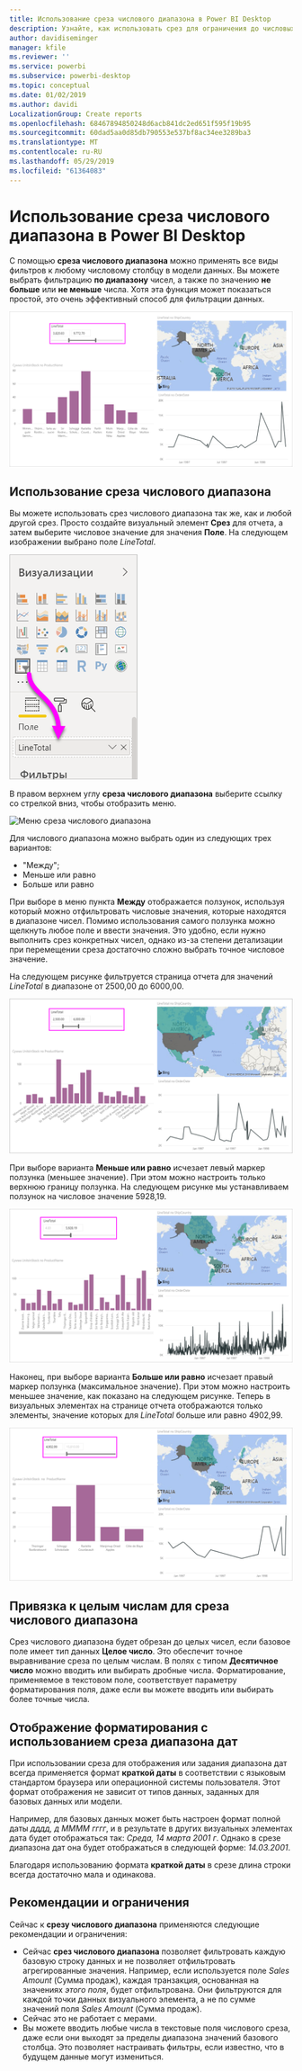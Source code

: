 ```yaml
---
title: Использование среза числового диапазона в Power BI Desktop
description: Узнайте, как использовать срез для ограничения до числовых диапазонов в Power BI Desktop.
author: davidiseminger
manager: kfile
ms.reviewer: ''
ms.service: powerbi
ms.subservice: powerbi-desktop
ms.topic: conceptual
ms.date: 01/02/2019
ms.author: davidi
LocalizationGroup: Create reports
ms.openlocfilehash: 68467894850248d6acb841dc2ed651f595f19b95
ms.sourcegitcommit: 60dad5aa0d85db790553e537bf8ac34ee3289ba3
ms.translationtype: MT
ms.contentlocale: ru-RU
ms.lasthandoff: 05/29/2019
ms.locfileid: "61364083"
---
```

# <a name="use-the-numeric-range-slicer-in-power-bi-desktop"></a>Использование среза числового диапазона в Power BI Desktop
С помощью **среза числового диапазона** можно применять все виды фильтров к любому числовому столбцу в модели данных. Вы можете выбрать фильтрацию **по диапазону** чисел, а также по значению **не больше** или **не меньше** числа. Хотя эта функция может показаться простой, это очень эффективный способ для фильтрации данных.

![Визуальный элемент со срезом числового диапазона](media/desktop-slicer-numeric-range/desktop-slicer-numeric-range-0.png)

## <a name="using-the-numeric-range-slicer"></a>Использование среза числового диапазона
Вы можете использовать срез числового диапазона так же, как и любой другой срез. Просто создайте визуальный элемент **Срез** для отчета, а затем выберите числовое значение для значения **Поле**. На следующем изображении выбрано поле *LineTotal*.

![Создание среза числового диапазона](media/desktop-slicer-numeric-range/desktop-slicer-numeric-range-1-create.png)

В правом верхнем углу **среза числового диапазона** выберите ссылку со стрелкой вниз, чтобы отобразить меню.

![Меню среза числового диапазона](media/desktop-slicer-numeric-range/desktop-slicer-numeric-range-2-between.png)

Для числового диапазона можно выбрать один из следующих трех вариантов:

* "Между";
* Меньше или равно
* Больше или равно

При выборе в меню пункта **Между** отображается ползунок, используя который можно отфильтровать числовые значения, которые находятся в диапазоне чисел. Помимо использования самого ползунка можно щелкнуть любое поле и ввести значения. Это удобно, если нужно выполнить срез конкретных чисел, однако из-за степени детализации при перемещении среза достаточно сложно выбрать точное числовое значение.

На следующем рисунке фильтруется страница отчета для значений *LineTotal* в диапазоне от 2500,00 до 6000,00.

![Срез числового диапазона с параметром "Между"](media/desktop-slicer-numeric-range/desktop-slicer-numeric-range-3-between-range.png)

При выборе варианта **Меньше или равно** исчезает левый маркер ползунка (меньшее значение). При этом можно настроить только верхнюю границу ползунка. На следующем рисунке мы устанавливаем ползунок на числовое значение 5928,19.

![Срез числового диапазона с параметром "Меньше"](media/desktop-slicer-numeric-range/desktop-slicer-numeric-range-4-less-than.png)

Наконец, при выборе варианта **Больше или равно** исчезает правый маркер ползунка (максимальное значение). При этом можно настроить меньшее значение, как показано на следующем рисунке. Теперь в визуальных элементах на странице отчета отображаются только элементы, значение которых для *LineTotal* больше или равно 4902,99.

![Срез числового диапазона с параметром "Больше"](media/desktop-slicer-numeric-range/desktop-slicer-numeric-range-5-greater-than.png)

## <a name="snap-to-whole-numbers-with-the-numeric-range-slicer"></a>Привязка к целым числам для среза числового диапазона

Срез числового диапазона будет обрезан до целых чисел, если базовое поле имеет тип данных **Целое число**. Это обеспечит точное выравнивание среза по целым числам. В полях с типом **Десятичное число** можно вводить или выбирать дробные числа. Форматирование, применяемое в текстовом поле, соответствует параметру форматирования поля, даже если вы можете вводить или выбирать более точные числа.

## <a name="display-formatting-with-the-date-range-slicer"></a>Отображение форматирования с использованием среза диапазона дат

При использовании среза для отображения или задания диапазона дат всегда применяется формат **краткой даты** в соответствии с языковым стандартом браузера или операционной системы пользователя. Этот формат отображения не зависит от типов данных, заданных для базовых данных или модели. 

Например, для базовых данных может быть настроен формат полной даты *дддд, д ММММ гггг*, и в результате в других визуальных элементах дата будет отображаться так: *Среда, 14 марта 2001 г*. Однако в срезе диапазона дат она будет отображаться в следующей форме: *14.03.2001*.

Благодаря использованию формата **краткой даты** в срезе длина строки всегда достаточно мала и одинакова. 


## <a name="limitations-and-considerations"></a>Рекомендации и ограничения
Сейчас к **срезу числового диапазона** применяются следующие рекомендации и ограничения:

* Сейчас **срез числового диапазона** позволяет фильтровать каждую базовую строку данных и не позволяет отфильтровать агрегированные значения. Например, если используется поле *Sales Amount* (Сумма продаж), каждая транзакция, основанная на значениях *этого поля*, будет отфильтрована. Они фильтруются для каждой точки данных визуального элемента, а не по сумме значений поля *Sales Amount* (Сумма продаж).
* Сейчас это не работает с мерами.
* Вы можете вводить любые числа в текстовые поля числового среза, даже если они выходят за пределы диапазона значений базового столбца. Это позволяет настраивать фильтры, если известно, что в будущем данные могут измениться.

